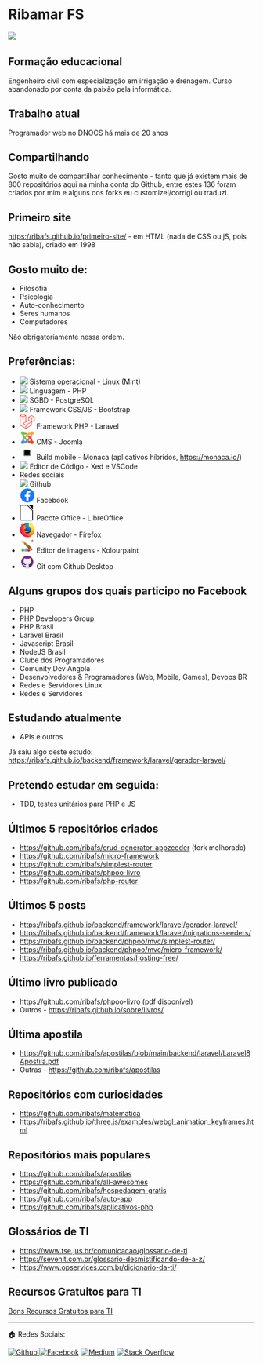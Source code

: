 # Ribamar FS

<img width="30" src="![riba-ascii](https://user-images.githubusercontent.com/855200/195633065-554dc0f6-66e2-4552-bae5-b8e533b32644.jpg)">

## Formação educacional

Engenheiro civil com especialização em irrigação e drenagem. Curso abandonado por conta da paixão pela informática.

## Trabalho atual
Programador web no DNOCS há mais de 20 anos

## Compartilhando
Gosto muito de compartilhar conhecimento - tanto que já existem mais de 800 repositórios aqui na minha conta do Github, entre estes 136 foram criados por mim e alguns dos forks eu customizei/corrigi ou traduzi.

## Primeiro site
https://ribafs.github.io/primeiro-site/ - em HTML (nada de CSS ou jS, pois não sabia), criado em 1998

## Gosto muito de:
- Filosofia
- Psicologia
- Auto-conhecimento
- Seres humanos
- Computadores

Não obrigatoriamente nessa ordem.

## Preferências:
- <img width="30" src="https://user-images.githubusercontent.com/25181517/186884159-4b5e122b-95de-4a32-b10b-7f6fdffa4c5a.png"> Sistema operacional - Linux (Mint)
- <img width="30" src="https://user-images.githubusercontent.com/25181517/183570228-6a040b9f-3ddf-47a2-a201-743121dac664.png"> Linguagem - PHP
- <img width="30" src="https://user-images.githubusercontent.com/25181517/117208740-bfb78400-adf5-11eb-97bb-09072b6bedfc.png"> SGBD - PostgreSQL
- <img width="30" src="https://user-images.githubusercontent.com/25181517/183898054-b3d693d4-dafb-4808-a509-bab54cf5de34.png"> Framework CSS/JS - Bootstrap
- <img width="30" src="laravel.svg"> Framework PHP - Laravel
- <img width="30" src="joomla.png"> CMS - Joomla
- <img width="30" src="monaca.png"> Build mobile - Monaca (aplicativos híbridos, https://monaca.io/)
- <img width="30" src="https://user-images.githubusercontent.com/25181517/192108891-d86b6220-e232-423a-bf5f-90903e6887c3.png"> Editor de Código - Xed e VSCode
- Redes sociais<br>
  <img width="30" src="https://user-images.githubusercontent.com/25181517/192108374-8da61ba1-99ec-41d7-80b8-fb2f7c0a4948.png"> Github<br>
  <img width="30" src="facebook.png"> Facebook
- <img width="30" src="libreoffice.png"> Pacote Office - LibreOffice
- <img width="30" src="firefox.jpg"> Navegador - Firefox
- <img width="30" src="kolourpaint.png"> Editor de imagens - Kolourpaint
- <img width="30" src="https://github.com/ribafs/profile-technology-icons/blob/main/githubdesktop.png"> Git com Github Desktop

## Alguns grupos dos quais participo no Facebook
- PHP
- PHP Developers Group
- PHP Brasil
- Laravel Brasil
- Javascript Brasil
- NodeJS Brasil
- Clube dos Programadores
- Comunity Dev Angola
- Desenvolvedores & Programadores (Web, Mobile, Games), Devops BR
- Redes e Servidores Linux
- Redes e Servidores

## Estudando atualmente
- APIs e outros

Já saiu algo deste estudo: https://ribafs.github.io/backend/framework/laravel/gerador-laravel/

## Pretendo estudar em seguida:
- TDD, testes unitários para PHP e JS

## Últimos 5 repositórios criados
- https://github.com/ribafs/crud-generator-appzcoder (fork melhorado)
- https://github.com/ribafs/micro-framework
- https://github.com/ribafs/simplest-router
- https://github.com/ribafs/phpoo-livro
- https://github.com/ribafs/php-router

## Últimos 5 posts
- https://ribafs.github.io/backend/framework/laravel/gerador-laravel/
- https://ribafs.github.io/backend/framework/laravel/migrations-seeders/
- https://ribafs.github.io/backend/phpoo/mvc/simplest-router/
- https://ribafs.github.io/backend/phpoo/mvc/micro-framework/
- https://ribafs.github.io/ferramentas/hosting-free/

## Último livro publicado

- https://github.com/ribafs/phpoo-livro (pdf disponível)
- Outros - https://ribafs.github.io/sobre/livros/

## Última apostila

- https://github.com/ribafs/apostilas/blob/main/backend/laravel/Laravel8Apostila.pdf
- Outras - https://github.com/ribafs/apostilas

## Repositórios com curiosidades
- https://github.com/ribafs/matematica
- https://ribafs.github.io/three.js/examples/webgl_animation_keyframes.html

## Repositórios mais populares
- https://github.com/ribafs/apostilas
- https://github.com/ribafs/all-awesomes
- https://github.com/ribafs/hospedagem-gratis
- https://github.com/ribafs/auto-app
- https://github.com/ribafs/aplicativos-php

## Glossários de TI
- https://www.tse.jus.br/comunicacao/glossario-de-ti
- https://sevenit.com.br/glossario-desmistificando-de-a-z/
- https://www.opservices.com.br/dicionario-da-ti/

## Recursos Gratuitos para TI
[Bons Recursos Gratuitos para TI](https://github.com/ribafs/gratuitos)

<hr>

🏠 Redes Sociais: <br />

<a href="https://github.com/ribafs"> ![Github](https://img.shields.io/github/followers/ribafs?style=social)
<a href="https://www.facebook.com/ribamar.fs/"> ![Facebook](https://img.shields.io/badge/Facebook-%231877F2.svg?style=for-the-badge&logo=Facebook&logoColor=white)</a>
<a href="https://medium.com/@ribafs"> ![Medium](https://img.shields.io/badge/Medium-12100E?style=for-the-badge&logo=medium&logoColor=white)</a>
<a href="https://stackoverflow.com/users/2373624/ribamar-fs">![Stack Overflow](https://img.shields.io/badge/-Stackoverflow-FE7A16?style=for-the-badge&logo=stack-overflow&logoColor=white)</a>
